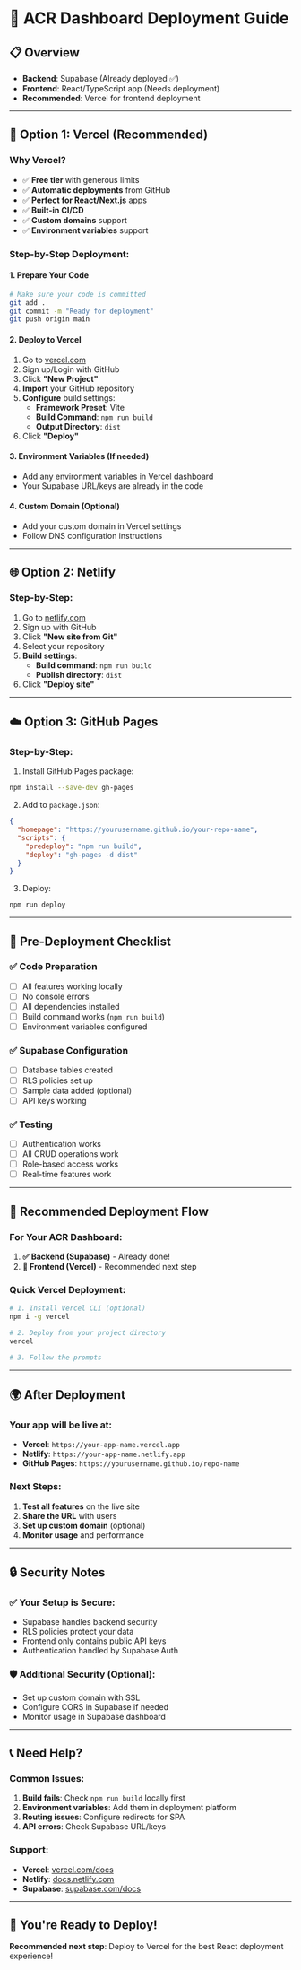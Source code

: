 # 🚀 ACR Dashboard Deployment Guide

## 📋 **Overview**
- **Backend**: Supabase (Already deployed ✅)
- **Frontend**: React/TypeScript app (Needs deployment)
- **Recommended**: Vercel for frontend deployment

---

## 🎯 **Option 1: Vercel (Recommended)**

### **Why Vercel?**
- ✅ **Free tier** with generous limits
- ✅ **Automatic deployments** from GitHub
- ✅ **Perfect for React/Next.js** apps
- ✅ **Built-in CI/CD**
- ✅ **Custom domains** support
- ✅ **Environment variables** support

### **Step-by-Step Deployment:**

#### **1. Prepare Your Code**
```bash
# Make sure your code is committed
git add .
git commit -m "Ready for deployment"
git push origin main
```

#### **2. Deploy to Vercel**
1. Go to [vercel.com](https://vercel.com)
2. Sign up/Login with GitHub
3. Click **"New Project"**
4. **Import** your GitHub repository
5. **Configure** build settings:
   - **Framework Preset**: Vite
   - **Build Command**: `npm run build`
   - **Output Directory**: `dist`
6. Click **"Deploy"**

#### **3. Environment Variables (If needed)**
- Add any environment variables in Vercel dashboard
- Your Supabase URL/keys are already in the code

#### **4. Custom Domain (Optional)**
- Add your custom domain in Vercel settings
- Follow DNS configuration instructions

---

## 🌐 **Option 2: Netlify**

### **Step-by-Step:**
1. Go to [netlify.com](https://netlify.com)
2. Sign up with GitHub
3. Click **"New site from Git"**
4. Select your repository
5. **Build settings**:
   - **Build command**: `npm run build`
   - **Publish directory**: `dist`
6. Click **"Deploy site"**

---

## ☁️ **Option 3: GitHub Pages**

### **Step-by-Step:**
1. Install GitHub Pages package:
```bash
npm install --save-dev gh-pages
```

2. Add to `package.json`:
```json
{
  "homepage": "https://yourusername.github.io/your-repo-name",
  "scripts": {
    "predeploy": "npm run build",
    "deploy": "gh-pages -d dist"
  }
}
```

3. Deploy:
```bash
npm run deploy
```

---

## 🔧 **Pre-Deployment Checklist**

### **✅ Code Preparation**
- [ ] All features working locally
- [ ] No console errors
- [ ] All dependencies installed
- [ ] Build command works (`npm run build`)
- [ ] Environment variables configured

### **✅ Supabase Configuration**
- [ ] Database tables created
- [ ] RLS policies set up
- [ ] Sample data added (optional)
- [ ] API keys working

### **✅ Testing**
- [ ] Authentication works
- [ ] All CRUD operations work
- [ ] Role-based access works
- [ ] Real-time features work

---

## 🎯 **Recommended Deployment Flow**

### **For Your ACR Dashboard:**

1. **✅ Backend (Supabase)** - Already done!
2. **🚀 Frontend (Vercel)** - Recommended next step

### **Quick Vercel Deployment:**
```bash
# 1. Install Vercel CLI (optional)
npm i -g vercel

# 2. Deploy from your project directory
vercel

# 3. Follow the prompts
```

---

## 🌍 **After Deployment**

### **Your app will be live at:**
- **Vercel**: `https://your-app-name.vercel.app`
- **Netlify**: `https://your-app-name.netlify.app`
- **GitHub Pages**: `https://yourusername.github.io/repo-name`

### **Next Steps:**
1. **Test all features** on the live site
2. **Share the URL** with users
3. **Set up custom domain** (optional)
4. **Monitor usage** and performance

---

## 🔒 **Security Notes**

### **✅ Your Setup is Secure:**
- Supabase handles backend security
- RLS policies protect your data
- Frontend only contains public API keys
- Authentication handled by Supabase Auth

### **🛡️ Additional Security (Optional):**
- Set up custom domain with SSL
- Configure CORS in Supabase if needed
- Monitor usage in Supabase dashboard

---

## 📞 **Need Help?**

### **Common Issues:**
1. **Build fails**: Check `npm run build` locally first
2. **Environment variables**: Add them in deployment platform
3. **Routing issues**: Configure redirects for SPA
4. **API errors**: Check Supabase URL/keys

### **Support:**
- **Vercel**: [vercel.com/docs](https://vercel.com/docs)
- **Netlify**: [docs.netlify.com](https://docs.netlify.com)
- **Supabase**: [supabase.com/docs](https://supabase.com/docs)

---

## 🎉 **You're Ready to Deploy!**

**Recommended next step**: Deploy to Vercel for the best React deployment experience!
